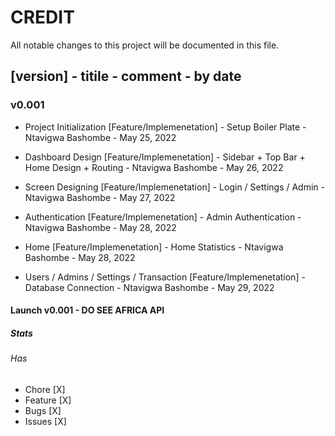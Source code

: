 # CREDIT

All notable changes to this project will be documented in this file.

## [version] - titile - comment - by date

### v0.001

- Project Initialization [Feature/Implemenetation] - Setup Boiler Plate - Ntavigwa Bashombe - May 25, 2022

- Dashboard Design [Feature/Implemenetation] - Sidebar + Top Bar + Home Design + Routing - Ntavigwa Bashombe - May 26, 2022

- Screen Designing [Feature/Implemenetation] - Login / Settings / Admin - Ntavigwa Bashombe - May 27, 2022

- Authentication [Feature/Implemenetation] - Admin Authentication - Ntavigwa Bashombe - May 28, 2022

- Home [Feature/Implemenetation] - Home Statistics - Ntavigwa Bashombe - May 28, 2022

- Users / Admins / Settings / Transaction [Feature/Implemenetation] - Database Connection - Ntavigwa Bashombe - May 29, 2022

#### Launch v0.001 - DO SEE AFRICA API

##### Stats

###### Has

- Chore [X]
- Feature [X]
- Bugs [X]
- Issues [X]
